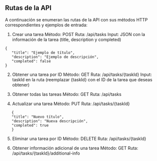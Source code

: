 ## Rutas de la API

A continuación se enumeran las rutas de la API con sus métodos HTTP correspondientes y ejemplos de entrada:

1. Crear una tarea
   Método: POST
   Ruta: /api/tasks
   Input: JSON con la información de la tarea (title, description y completed)

```
{
   "title": "Ejemplo de título",
   "description": "Ejemplo de descripción",
   "completed": false
}
```

2. Obtener una tarea por ID
   Método: GET
   Ruta: /api/tasks/{taskId}
   Input: taskId en la ruta (reemplazar {taskId} con el ID de la tarea que deseas obtener)

3. Obtener todas las tareas
   Método: GET
   Ruta: /api/tasks

4. Actualizar una tarea
   Método: PUT
   Ruta: /api/tasks/{taskId}

```
   {
   "title": "Nuevo título",
   "description": "Nueva descripción",
   "completed": true
   }
```

5. Eliminar una tarea por ID
   Método: DELETE
   Ruta: /api/tasks/{taskId}

6. Obtener información adicional de una tarea
   Método: GET
   Ruta: /api/tasks/{taskId}/additional-info